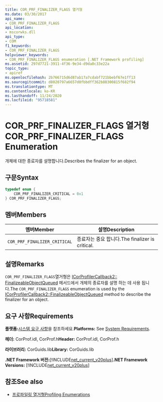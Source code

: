 ```yaml
---
title: COR_PRF_FINALIZER_FLAGS 열거형
ms.date: 03/30/2017
api_name:
- COR_PRF_FINALIZER_FLAGS
api_location:
- mscorwks.dll
api_type:
- COM
f1_keywords:
- COR_PRF_FINALIZER_FLAGS
helpviewer_keywords:
- COR_PRF_FINALIZER_FLAGS enumeration [.NET Framework profiling]
ms.assetid: 297d7721-3911-4f36-9e34-d9da0c33e22a
topic_type:
- apiref
ms.openlocfilehash: 2b766715d6d87ab17a7cdabf721bbebf67e1ff13
ms.sourcegitcommit: d8020797a6657d0fbbdff362b80300815f682f94
ms.translationtype: MT
ms.contentlocale: ko-KR
ms.lasthandoff: 11/24/2020
ms.locfileid: "95718581"
---
```

# <a name="cor_prf_finalizer_flags-enumeration"></a><span data-ttu-id="b6cc5-102">COR_PRF_FINALIZER_FLAGS 열거형</span><span class="sxs-lookup"><span data-stu-id="b6cc5-102">COR_PRF_FINALIZER_FLAGS Enumeration</span></span>

<span data-ttu-id="b6cc5-103">개체에 대한 종료자를 설명합니다.</span><span class="sxs-lookup"><span data-stu-id="b6cc5-103">Describes the finalizer for an object.</span></span>  
  
## <a name="syntax"></a><span data-ttu-id="b6cc5-104">구문</span><span class="sxs-lookup"><span data-stu-id="b6cc5-104">Syntax</span></span>  
  
```cpp  
typedef enum {  
    COR_PRF_FINALIZER_CRITICAL = 0x1  
} COR_PRF_FINALIZER_FLAGS;  
```  
  
## <a name="members"></a><span data-ttu-id="b6cc5-105">멤버</span><span class="sxs-lookup"><span data-stu-id="b6cc5-105">Members</span></span>  
  
|<span data-ttu-id="b6cc5-106">멤버</span><span class="sxs-lookup"><span data-stu-id="b6cc5-106">Member</span></span>|<span data-ttu-id="b6cc5-107">설명</span><span class="sxs-lookup"><span data-stu-id="b6cc5-107">Description</span></span>|  
|------------|-----------------|  
|`COR_PRF_FINALIZER_CRITICAL`|<span data-ttu-id="b6cc5-108">종료자는 중요 합니다.</span><span class="sxs-lookup"><span data-stu-id="b6cc5-108">The finalizer is critical.</span></span>|  
  
## <a name="remarks"></a><span data-ttu-id="b6cc5-109">설명</span><span class="sxs-lookup"><span data-stu-id="b6cc5-109">Remarks</span></span>  

 <span data-ttu-id="b6cc5-110">`COR_PRF_FINALIZER_FLAGS`열거형은 [ICorProfilerCallback2:: FinalizeableObjectQueued](icorprofilercallback2-finalizeableobjectqueued-method.md) 메서드에서 개체의 종료자를 설명 하는 데 사용 됩니다.</span><span class="sxs-lookup"><span data-stu-id="b6cc5-110">The `COR_PRF_FINALIZER_FLAGS` enumeration is used by the [ICorProfilerCallback2::FinalizeableObjectQueued](icorprofilercallback2-finalizeableobjectqueued-method.md) method to describe the finalizer for an object.</span></span>  
  
## <a name="requirements"></a><span data-ttu-id="b6cc5-111">요구 사항</span><span class="sxs-lookup"><span data-stu-id="b6cc5-111">Requirements</span></span>  

 <span data-ttu-id="b6cc5-112">**플랫폼:**[시스템 요구 사항](../../get-started/system-requirements.md)을 참조하세요.</span><span class="sxs-lookup"><span data-stu-id="b6cc5-112">**Platforms:** See [System Requirements](../../get-started/system-requirements.md).</span></span>  
  
 <span data-ttu-id="b6cc5-113">**헤더:** CorProf.idl, CorProf.h</span><span class="sxs-lookup"><span data-stu-id="b6cc5-113">**Header:** CorProf.idl, CorProf.h</span></span>  
  
 <span data-ttu-id="b6cc5-114">**라이브러리:** CorGuids.lib</span><span class="sxs-lookup"><span data-stu-id="b6cc5-114">**Library:** CorGuids.lib</span></span>  
  
 <span data-ttu-id="b6cc5-115">**.NET Framework 버전:**[!INCLUDE[net_current_v20plus](../../../../includes/net-current-v20plus-md.md)]</span><span class="sxs-lookup"><span data-stu-id="b6cc5-115">**.NET Framework Versions:** [!INCLUDE[net_current_v20plus](../../../../includes/net-current-v20plus-md.md)]</span></span>  
  
## <a name="see-also"></a><span data-ttu-id="b6cc5-116">참조</span><span class="sxs-lookup"><span data-stu-id="b6cc5-116">See also</span></span>

- [<span data-ttu-id="b6cc5-117">프로파일링 열거형</span><span class="sxs-lookup"><span data-stu-id="b6cc5-117">Profiling Enumerations</span></span>](profiling-enumerations.md)
